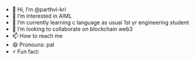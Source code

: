 - 👋 Hi, I’m @parthvi-kri
- 👀 I’m interested in AIML
- 🌱 I’m currently learning c language as usual 1st yr engineering student
- 💞️ I’m looking to collaborate on blockchain web3
- 📫 How to reach me 
- 😄 Pronouns: pal
- ⚡ Fun fact: 

<!---
parthvi-kri/parthvi-kri is a ✨ special ✨ repository because its `README.md` (this file) appears on your GitHub profile.
You can click the Preview link to take a look at your changes.
--->

